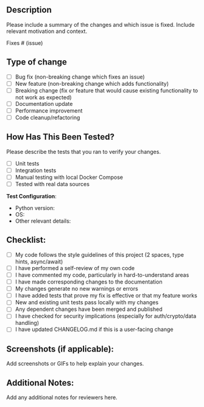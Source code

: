 ## Description

Please include a summary of the changes and which issue is fixed. Include relevant motivation and context.

Fixes # (issue)

## Type of change

- [ ] Bug fix (non-breaking change which fixes an issue)
- [ ] New feature (non-breaking change which adds functionality)
- [ ] Breaking change (fix or feature that would cause existing functionality to not work as expected)
- [ ] Documentation update
- [ ] Performance improvement
- [ ] Code cleanup/refactoring

## How Has This Been Tested?

Please describe the tests that you ran to verify your changes.

- [ ] Unit tests
- [ ] Integration tests
- [ ] Manual testing with local Docker Compose
- [ ] Tested with real data sources

**Test Configuration**:
* Python version:
* OS:
* Other relevant details:

## Checklist:

- [ ] My code follows the style guidelines of this project (2 spaces, type hints, async/await)
- [ ] I have performed a self-review of my own code
- [ ] I have commented my code, particularly in hard-to-understand areas
- [ ] I have made corresponding changes to the documentation
- [ ] My changes generate no new warnings or errors
- [ ] I have added tests that prove my fix is effective or that my feature works
- [ ] New and existing unit tests pass locally with my changes
- [ ] Any dependent changes have been merged and published
- [ ] I have checked for security implications (especially for auth/crypto/data handling)
- [ ] I have updated CHANGELOG.md if this is a user-facing change

## Screenshots (if applicable):

Add screenshots or GIFs to help explain your changes.

## Additional Notes:

Add any additional notes for reviewers here.
